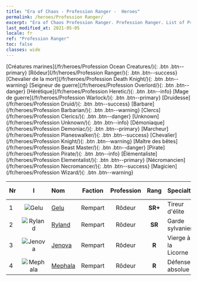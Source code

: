 ```yaml
---
title: "Era of Chaos - Profession Ranger -  Heroes"
permalink: /heroes/Profession Ranger/
excerpt: "Era of Chaos Profession Ranger. Profession Ranger. List of Profession  in Era of Chaos"
last_modified_at: 2021-05-05
locale: fr
ref: "Profession Ranger"
toc: false
classes: wide
---
```

 [Créatures marines](/fr/heroes/Profession Ocean Creatures/){: .btn .btn--primary} [Rôdeur](/fr/heroes/Profession Ranger/){: .btn .btn--success} [Chevalier de la mort](/fr/heroes/Profession Death Knight/){: .btn .btn--warning} [Seigneur de guerre](/fr/heroes/Profession Overlord/){: .btn .btn--danger} [Hérétique](/fr/heroes/Profession Heretic/){: .btn .btn--info} [Mage de guerre](/fr/heroes/Profession Warlock/){: .btn .btn--primary} [Druidesse](/fr/heroes/Profession Druid/){: .btn .btn--success} [Barbare](/fr/heroes/Profession Barbarian/){: .btn .btn--warning} [Clercs](/fr/heroes/Profession Clerics/){: .btn .btn--danger} [Unknown](/fr/heroes/Profession Unknown/){: .btn .btn--info} [Démoniaque](/fr/heroes/Profession Demoniac/){: .btn .btn--primary} [Marcheur](/fr/heroes/Profession Planeswalker/){: .btn .btn--success} [Chevalier](/fr/heroes/Profession Knight/){: .btn .btn--warning} [Maître des bêtes](/fr/heroes/Profession Beast Master/){: .btn .btn--danger} [Pirate](/fr/heroes/Profession Pirate/){: .btn .btn--info} [Élémentaliste](/fr/heroes/Profession Elementalist/){: .btn .btn--primary} [Nécromancien](/fr/heroes/Profession Necromancer/){: .btn .btn--success} [Magicien](/fr/heroes/Profession Wizard/){: .btn .btn--warning} 

  | Nr |  I |    Nom    |  Faction  |  Profession   |  Rang  |    Specialty     | User Rate  | 
  |:---|:--:|:-----------|:-------:|:-------------:|:------:|:-----------------|:----:|
  | 1 | ![Gelu](/images/h/h_Gelu.jpg) | [Gelu](/fr/heroes/Gelu/) | Rempart | Rôdeur | **SR+** |  Tireur d'élite | SR+ |
  | 2 | ![Ryland](/images/h/h_Ryland.jpg) | [Ryland](/fr/heroes/Ryland/) | Rempart | Rôdeur | **SR** |  Garde sylvanien | R |
  | 3 | ![Jenova](/images/h/h_Ylthin.jpg) | [Jenova](/fr/heroes/Jenova/) | Rempart | Rôdeur | **R** |  Vierge à la Licorne | R |
  | 4 | ![Mephala](/images/h/h_Mephala.jpg) | [Mephala](/fr/heroes/Mephala/) | Rempart | Rôdeur | **R** |  Défense absolue | R |
